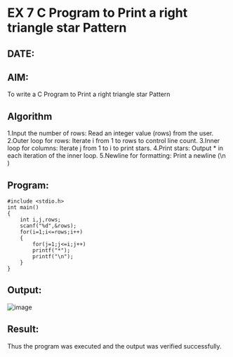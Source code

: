 # EX 7 C Program to Print a right triangle star Pattern
## DATE:
## AIM:
To write a C Program to Print a right triangle star Pattern

## Algorithm

1.Input the number of rows: Read an integer value (rows) from the user. 
2.Outer loop for rows: Iterate i from 1 to rows to control line count. 
3.Inner loop for columns: Iterate j from 1 to i to print stars. 
4.Print stars: Output * in each iteration of the inner loop. 
5.Newline for formatting: Print a newline (\n )

## Program:
```
#include <stdio.h>
int main()
{
    int i,j,rows;
    scanf("%d",&rows);
    for(i=1;i<=rows;i++)
    {
        for(j=1;j<=i;j++)
        printf("*");
        printf("\n");
    }
}
```

## Output:

![image](https://github.com/user-attachments/assets/44ef9b4c-489b-4191-a8e6-a516a74d4312)


## Result:
Thus the program was executed and the output was verified successfully.
